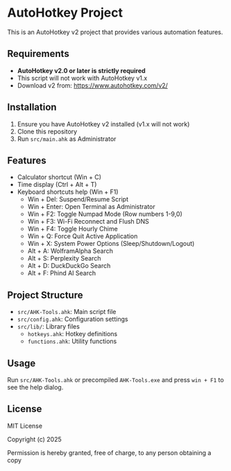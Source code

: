 # AutoHotkey Project

This is an AutoHotkey v2 project that provides various automation features.

## Requirements

- **AutoHotkey v2.0 or later is strictly required**
- This script will not work with AutoHotkey v1.x
- Download v2 from: https://www.autohotkey.com/v2/

## Installation

1. Ensure you have AutoHotkey v2 installed (v1.x will not work)
2. Clone this repository
3. Run `src/main.ahk` as Administrator 

## Features

- Calculator shortcut (Win + C)
- Time display (Ctrl + Alt + T)
- Keyboard shortcuts help (Win + F1)
    - Win + Del: Suspend/Resume Script
    - Win + Enter: Open Terminal as Administrator
    - Win + F2: Toggle Numpad Mode (Row numbers 1-9,0)
    - Win + F3: Wi-Fi Reconnect and Flush DNS
    - Win + F4: Toggle Hourly Chime
    - Win + Q: Force Quit Active Application
    - Win + X: System Power Options (Sleep/Shutdown/Logout)
    - Alt + A: WolframAlpha Search
    - Alt + S: Perplexity Search
    - Alt + D: DuckDuckGo Search
    - Alt + F: Phind AI Search

## Project Structure

- `src/AHK-Tools.ahk`: Main script file
- `src/config.ahk`: Configuration settings
- `src/lib/`: Library files
  - `hotkeys.ahk`: Hotkey definitions
  - `functions.ahk`: Utility functions

## Usage

Run `src/AHK-Tools.ahk` or precompiled `AHK-Tools.exe` and press `win + F1` to see the help dialog.

## License

MIT License

Copyright (c) 2025

Permission is hereby granted, free of charge, to any person obtaining a copy

